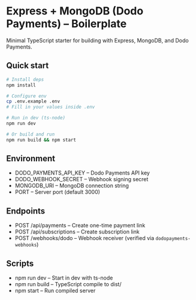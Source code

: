# Express + MongoDB (Dodo Payments) – Boilerplate

Minimal TypeScript starter for building with Express, MongoDB, and Dodo Payments.

## Quick start

```bash
# Install deps
npm install

# Configure env
cp .env.example .env
# Fill in your values inside .env
```

```bash
# Run in dev (ts-node)
npm run dev

# Or build and run
npm run build && npm start
```

## Environment

- DODO_PAYMENTS_API_KEY – Dodo Payments API key
- DODO_WEBHOOK_SECRET – Webhook signing secret
- MONGODB_URI – MongoDB connection string
- PORT – Server port (default 3000)

## Endpoints

- POST /api/payments – Create one-time payment link
- POST /api/subscriptions – Create subscription link
- POST /webhooks/dodo – Webhook receiver (verified via `dodopayments-webhooks`)

## Scripts

- npm run dev – Start in dev with ts-node
- npm run build – TypeScript compile to dist/
- npm start – Run compiled server
